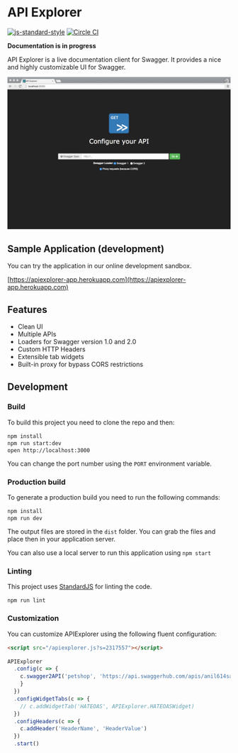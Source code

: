 API Explorer
=================

[![js-standard-style](https://img.shields.io/badge/code%20style-standard-brightgreen.svg?style=flat)](https://github.com/feross/standard)
[![Circle CI](https://circleci.com/gh/sky-uk/api-explorer.svg?style=svg&circle-token=316a0c863d30835bace2fa013b5e5cacfbed6c69)](https://circleci.com/gh/sky-uk/api-explorer)

**Documentation is in progress**

API Explorer is a live documentation client for Swagger. It provides a nice and highly customizable UI for Swagger.

![Sample API Explorer](./docs/apiexplorer-demo.gif)

## Sample Application (development)

You can try the application in our online development sandbox.

[https://apiexplorer-app.herokuapp.com](https://apiexplorer-app.herokuapp.com)

## Features

* Clean UI
* Multiple APIs
* Loaders for Swagger version 1.0 and 2.0
* Custom HTTP Headers
* Extensible tab widgets
* Built-in proxy for bypass CORS restrictions


## Development

### Build

To build this project you need to clone the repo and then:

```
npm install
npm run start:dev
open http://localhost:3000
```

You can change the port number using the `PORT` environment variable.


### Production build

To generate a production build you need to run the following commands:


```
npm install
npm run dev
```

The output files are stored in the `dist` folder. You can grab the files and place then in your application server.

You can also use a local server to run this application using `npm start`


### Linting

This project uses [StandardJS](http://standardjs.com/) for linting the code.

```
npm run lint
```

### Customization

You can customize APIExplorer using the following fluent configuration:

```html
<script src="/apiexplorer.js?s=2317557"></script>
```

```javascript
APIExplorer
  .config(c => {
  	c.swagger2API('petshop', 'https://api.swaggerhub.com/apis/anil614sagar/petStore/1.0.0', true)
    }
  })
  .configWidgetTabs(c => {
    // c.addWidgetTab('HATEOAS', APIExplorer.HATEOASWidget)
  })
  .configHeaders(c => {
    c.addHeader('HeaderName', 'HeaderValue')
  })
  .start()
```
